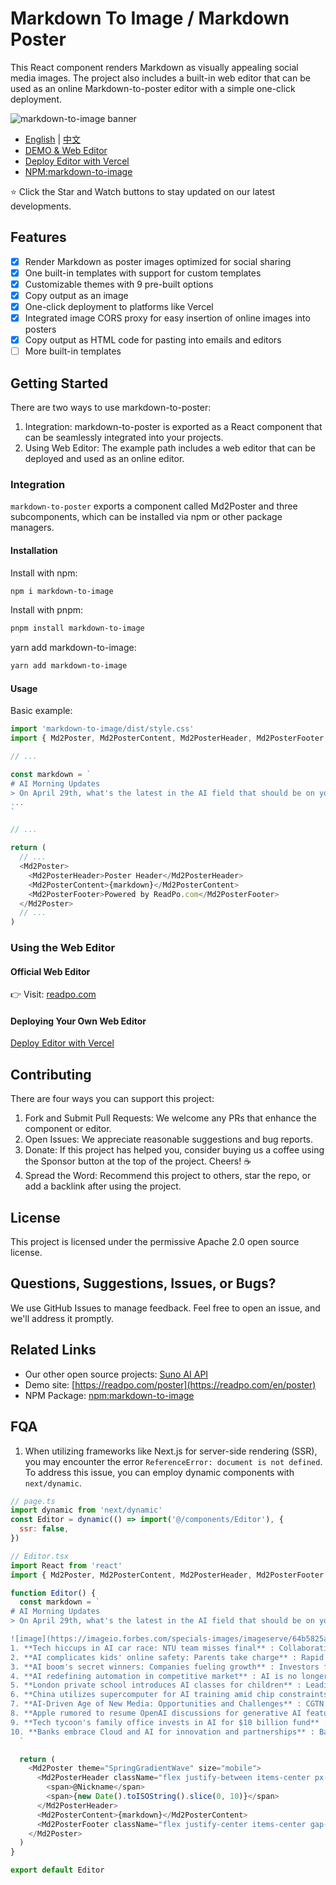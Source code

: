 # Markdown To Image / Markdown Poster

This React component renders Markdown as visually appealing social media images. The project also includes a built-in web editor that can be used as an online Markdown-to-poster editor with a simple one-click deployment.

![markdown-to-image banner](https://github.com/user-attachments/assets/ef06f52d-ebef-4854-81b2-5b96cdfb75bf)

- [English](./README.md) | [中文](./README_CN.md)
- [DEMO & Web Editor](https://readpo.com/en/poster)
- [Deploy Editor with Vercel](https://vercel.com/new/clone?repository-url=https://github.com/gcui-art/markdown-to-image&root-directory=example&project-name=markdown-to-image&repository-name=markdown-to-image)
- [NPM:markdown-to-image](https://www.npmjs.com/package/markdown-to-image)

⭐ Click the Star and Watch buttons to stay updated on our latest developments.

## Features

- [x] Render Markdown as poster images optimized for social sharing
- [x] One built-in templates with support for custom templates
- [x] Customizable themes with 9 pre-built options
- [x] Copy output as an image
- [x] One-click deployment to platforms like Vercel
- [x] Integrated image CORS proxy for easy insertion of online images into posters
- [x] Copy output as HTML code for pasting into emails and editors
- [ ] More built-in templates

## Getting Started

There are two ways to use markdown-to-poster:

1. Integration: markdown-to-poster is exported as a React component that can be seamlessly integrated into your projects.
2. Using Web Editor: The example path includes a web editor that can be deployed and used as an online editor.

### Integration

`markdown-to-poster` exports a component called Md2Poster and three subcomponents, which can be installed via npm or other package managers.

#### Installation

Install with npm:

```bash
npm i markdown-to-image
```

Install with pnpm:

```bash
pnpm install markdown-to-image
```

yarn add markdown-to-image:

```bash
yarn add markdown-to-image
```

#### Usage

Basic example:

```javascript
import 'markdown-to-image/dist/style.css'
import { Md2Poster, Md2PosterContent, Md2PosterHeader, Md2PosterFooter } from 'markdown-to-image'

// ...

const markdown = `
# AI Morning Updates
> On April 29th, what's the latest in the AI field that should be on your radar?
...
`

// ...

return (
  // ...
  <Md2Poster>
    <Md2PosterHeader>Poster Header</Md2PosterHeader>
    <Md2PosterContent>{markdown}</Md2PosterContent>
    <Md2PosterFooter>Powered by ReadPo.com</Md2PosterFooter>
  </Md2Poster>
  // ...
)
```

### Using the Web Editor

#### Official Web Editor

👉 Visit: [readpo.com](https://readpo.com/en/poster)

#### Deploying Your Own Web Editor

[Deploy Editor with Vercel](https://vercel.com/new/clone?repository-url=https://github.com/gcui-art/markdown-to-image&root-directory=example&project-name=markdown-to-image&repository-name=markdown-to-image)

## Contributing

There are four ways you can support this project:

1. Fork and Submit Pull Requests: We welcome any PRs that enhance the component or editor.
2. Open Issues: We appreciate reasonable suggestions and bug reports.
3. Donate: If this project has helped you, consider buying us a coffee using the Sponsor button at the top of the project. Cheers! ☕
4. Spread the Word: Recommend this project to others, star the repo, or add a backlink after using the project.

## License

This project is licensed under the permissive Apache 2.0 open source license.

## Questions, Suggestions, Issues, or Bugs?

We use GitHub Issues to manage feedback. Feel free to open an issue, and we'll address it promptly.

## Related Links

- Our other open source projects: [Suno AI API](https://github.com/gcui-art/suno-api)
- Demo site: [https://readpo.com/poster](https://readpo.com/en/poster)
- NPM Package: [npm:markdown-to-image](https://www.npmjs.com/package/markdown-to-image)

## FQA

1. When utilizing frameworks like Next.js for server-side rendering (SSR), you may encounter the error `ReferenceError: document is not defined`. To address this issue, you can employ dynamic components with `next/dynamic`.

```javascript
// page.ts
import dynamic from 'next/dynamic'
const Editor = dynamic(() => import('@/components/Editor'), {
  ssr: false,
})
```

```javascript
// Editor.tsx
import React from 'react'
import { Md2Poster, Md2PosterContent, Md2PosterHeader, Md2PosterFooter } from 'markdown-to-image'

function Editor() {
  const markdown = `
# AI Morning Updates
> On April 29th, what's the latest in the AI field that should be on your radar?

![image](https://imageio.forbes.com/specials-images/imageserve/64b5825a5b9b4d3225e9bd15/artificial-intelligence--ai/960x0.jpg?format=jpg&width=1440)
1. **Tech hiccups in AI car race: NTU team misses final** : Collaboration with UAE tech group faces technical challenges in international AI car race.
2. **AI complicates kids' online safety: Parents take charge** : Rapid AI evolution poses challenges, prompting parents to take active measures for children's safety.
3. **AI boom's secret winners: Companies fueling growth** : Investors find unique opportunities in stock market's AI boom, with certain companies driving progress.
4. **AI redefining automation in competitive market** : AI is no longer just a buzzword, as companies across industries deploy it for competitive edge.
5. **London private school introduces AI classes for children** : Leading school in London introduces AI lessons to help children adapt to evolving technology landscape.
6. **China utilizes supercomputer for AI training amid chip constraints** : Progress in leveraging supercomputers and domestic AI chips for training large language models in China.
7. **AI-Driven Age of New Media: Opportunities and Challenges** : CGTN panel discusses opportunities and challenges in the AI-driven age of new media.
8. **Apple rumored to resume OpenAI discussions for generative AI features** : Speculations suggest Apple may collaborate with OpenAI for generative AI features on upcoming iPhones.
9. **Tech tycoon's family office invests in AI for $10 billion fund** : Premji Invest to inject more funds into AI initiatives, supporting a $10 billion fund managed by Azim Premji.
10. **Banks embrace Cloud and AI for innovation and partnerships** : Banking industry shifts towards innovation, collaboration, and customer-centricity through adoption of Cloud and AI technologies.
  `

  return (
    <Md2Poster theme="SpringGradientWave" size="mobile">
      <Md2PosterHeader className="flex justify-between items-center px-4">
        <span>@Nickname</span>
        <span>{new Date().toISOString().slice(0, 10)}</span>
      </Md2PosterHeader>
      <Md2PosterContent>{markdown}</Md2PosterContent>
      <Md2PosterFooter className="flex justify-center items-center gap-1">any children</Md2PosterFooter>
    </Md2Poster>
  )
}

export default Editor
```
